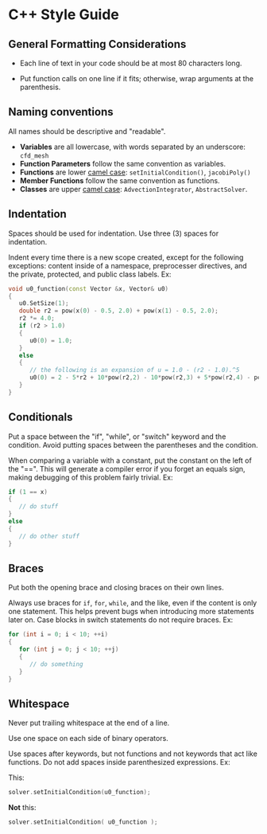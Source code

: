 # C++ Style Guide

## General Formatting Considerations

* Each line of text in your code should be at most 80 characters long.

* Put function calls on one line if it fits; otherwise, wrap arguments at the parenthesis.

## Naming conventions

All names should be descriptive and "readable".

* **Variables** are all lowercase, with words separated by an underscore: `cfd_mesh`
* **Function Parameters** follow the same convention as variables.
* **Functions** are lower [camel case](http://en.wikipedia.org/wiki/CamelCase): `setInitialCondition()`, `jacobiPoly()`
* **Member Functions** follow the same convention as functions.
* **Classes** are upper [camel case](http://en.wikipedia.org/wiki/CamelCase): `AdvectionIntegrator`, `AbstractSolver`.
<!-- * **Instances** of classes follow the same convention as variables. -->

## Indentation

Spaces should be used for indentation. Use three (3) spaces for indentation.

Indent every time there is a new scope created, except for the following exceptions: content inside of a namespace, preprocesser directives, and the private, protected, and public class labels. Ex:

<!-- ```c++
namespace mach
{

AbstractSolver::AbstractSolver(const string &opt_file_name)
{
   . . .
}

} // namespace mach
``` -->

```c++
void u0_function(const Vector &x, Vector& u0)
{
   u0.SetSize(1);
   double r2 = pow(x(0) - 0.5, 2.0) + pow(x(1) - 0.5, 2.0);
   r2 *= 4.0;
   if (r2 > 1.0)
   {
      u0(0) = 1.0;
   } 
   else
   {
      // the following is an expansion of u = 1.0 - (r2 - 1.0).^5
      u0(0) = 2 - 5*r2 + 10*pow(r2,2) - 10*pow(r2,3) + 5*pow(r2,4) - pow(r2,5);
   }
}
```

## Conditionals

Put a space between the "if", "while", or "switch" keyword and the condition. Avoid putting spaces between the parentheses and the condition.

When comparing a variable with a constant, put the constant on the left of the "==". This will generate a compiler error if you forget an equals sign, making debugging of this problem fairly trivial. Ex:

```c++
if (1 == x)
{
   // do stuff
}
else
{
   // do other stuff
}
```

## Braces

Put both the opening brace and closing braces on their own lines.

Always use braces for `if`, `for`, `while`, and the like, even if the content is only one statement. This helps prevent bugs when introducing more statements later on. Case blocks in switch statements do not require braces. Ex:

```c++
for (int i = 0; i < 10; ++i)
{
   for (int j = 0; j < 10; ++j)
   {
      // do something
   }
}
```

## Whitespace

Never put trailing whitespace at the end of a line.

Use one space on each side of binary operators.

Use spaces after keywords, but not functions and not keywords that act like functions. Do not add spaces inside parenthesized expressions. Ex:

This:

```c++
solver.setInitialCondition(u0_function);
```

**Not** this:

```c++
solver.setInitialCondition( u0_function );
```

